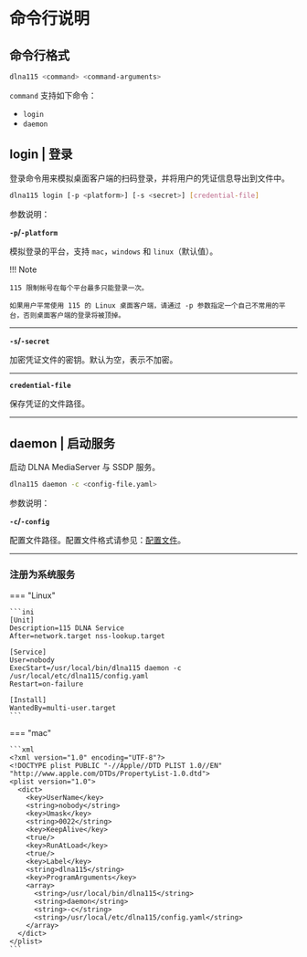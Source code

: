 # 命令行说明

## 命令行格式

```bash
dlna115 <command> <command-arguments>
```

`command` 支持如下命令：

* `login`
* `daemon`

## login | 登录

登录命令用来模拟桌面客户端的扫码登录，并将用户的凭证信息导出到文件中。

```bash
dlna115 login [-p <platform>] [-s <secret>] [credential-file]
```

参数说明：

**`-p`/`-platform`**

模拟登录的平台，支持 `mac`，`windows` 和 `linux`（默认值）。

!!! Note

    115 限制帐号在每个平台最多只能登录一次。
    
    如果用户平常使用 115 的 Linux 桌面客户端，请通过 -p 参数指定一个自己不常用的平台，否则桌面客户端的登录将被顶掉。

---

**`-s`/`-secret`**

加密凭证文件的密钥。默认为空，表示不加密。

---

**`credential-file`**

保存凭证的文件路径。

---

## daemon | 启动服务

启动 DLNA MediaServer 与 SSDP 服务。

```bash
dlna115 daemon -c <config-file.yaml>
```

参数说明：

**`-c`/`-config`**

配置文件路径。配置文件格式请参见：[配置文件](3-configuration.md)。

---


### 注册为系统服务

=== "Linux"

    ```ini
    [Unit]
    Description=115 DLNA Service
    After=network.target nss-lookup.target

    [Service]
    User=nobody
    ExecStart=/usr/local/bin/dlna115 daemon -c /usr/local/etc/dlna115/config.yaml
    Restart=on-failure

    [Install]
    WantedBy=multi-user.target
    ```

=== "mac"

    ```xml
    <?xml version="1.0" encoding="UTF-8"?>
    <!DOCTYPE plist PUBLIC "-//Apple//DTD PLIST 1.0//EN" "http://www.apple.com/DTDs/PropertyList-1.0.dtd">
    <plist version="1.0">
      <dict>
        <key>UserName</key>
        <string>nobody</string>
        <key>Umask</key>
        <string>0022</string>
        <key>KeepAlive</key>
        <true/>
        <key>RunAtLoad</key>
        <true/>
        <key>Label</key>
        <string>dlna115</string>
        <key>ProgramArguments</key>
        <array>
          <string>/usr/local/bin/dlna115</string>
          <string>daemon</string>
          <string>-c</string>
          <string>/usr/local/etc/dlna115/config.yaml</string>
        </array>
      </dict>
    </plist>
    ```